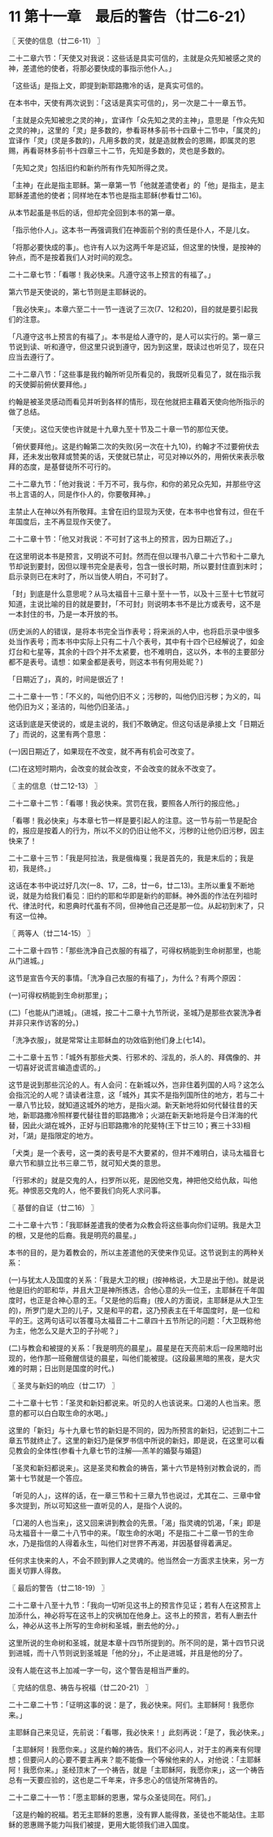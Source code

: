 # 11 第十一章　最后的警告（廿二6-21）



〖 天使的信息（廿二6-11） 〗

二十二章六节：「天使又对我说：这些话是具实可信的，主就是众先知被感之灵的神，差遣他的使者，将那必要快成的事指示他仆人。」

「这些话」是指上文，即提到新耶路撒冷的话，是真实可信的。

在本书中，天使有两次说到：「这话是真实可信的」，另一次是二十一章五节。

「主就是众先知被忠之灵的神」，宜译作「众先知之灵的主神」，意思是「作众先知之灵的神」，这里的「灵」是多数的，参看哥林多前书十四章十二节中，「属灵的」宜译作「灵」(灵是多数的)，凡用多数的灵，就是造就教会的恩赐，即属灵的恩赐，再看哥林多前书十四章三十二节，先知是多数的，灵也是多数的。

「先知之灵」包括旧约和新约所有作先知所得之灵。

「主神」在此是指主耶稣。第一章第一节「他就差遣使者」的「他」是指主，是主耶稣差遣他的使者；同样地在本节也是指主耶稣(参看廿二16)。

从本节起虽是书后的话，但却完全回到本书的第一章。

「指示他仆人」。这本书一再强调我们在神面前个别的责任是仆人，不是儿女。

「将那必要快成的事」。也许有人以为这两千年是迟延，但这里的快慢，是按神的钟点，而不是按着我们人对时间的观念。

二十二章七节：「看哪！我必快来。凡遵守这书上预言的有福了。」

第六节是天使说的，第七节则是主耶稣说的。

「我必快来」。本章六至二十一节一连说了三次(7、12和20)，目的就是要引起我们的注意。

「凡遵守这书上预言的有福了」。本书是给人遵守的，是人可以实行的。第一章三节说到读、听和遵守，但这里只说到遵守，因为到这里，既读过也听见了，现在只应当去遵行了。

二十二章八节：「这些事是我约翰所听见所看见的，我既听见看见了，就在指示我的天使脚前俯伏要拜他。」

约翰是被圣灵感动而看见并听到各样的情形，现在他就把主藉着天使向他所指示的做了总结。

「天使」。这位天使也许就是十九章九至十节及二十章一节的那位天使。

「俯伏要拜他」。这是约翰第二次的失败(另一次在十九10)，约翰才不过要俯伏去拜，还未发出敬拜或赞美的话，天使就已禁止，可见对神以外的，用俯伏来表示敬拜的态度，是基督徒所不可行的。

二十二章九节：「他对我说：千万不可，我与你，和你的弟兄众先知，并那些守这书上言语的人，同是作仆人的，你要敬拜神。」

主禁止人在神以外有所敬拜。主曾在旧约显现为天使，在本书中也曾有过，但在千年国度后，主不再显现作天使了。

二十二章十节：「他又对我说：不可封了这书上的预言，因为日期近了。」

在这里明说本书是预言，又明说不可封。然而在但以理书八章二十六节和十二章九节却说到要封，因但以理书完全是表号，包含一很长时期，所以要封住直到末时；启示录则已在末时了，所以当使人明白，不可封了。

「封」到底是什么意思呢？从马太福音十三章十至十一节，以及十三至十七节就可知道，主说比喻的目的就是要封，「不可封」则说明本书不是比方或表号，这不是一本封住的书，乃是一本开放的书。

(历史派的人的错误，是将本书完全当作表号；将来派的人中，也将启示录中很多处当作表号；而本书中实际上只有二十八个表号，其中有十四个已经解说了，如金灯台和七星等，其余的十四个并不太紧要，也不难明白，这以外，本书的主要部分都不是表号。请想：如果金都是表号，则这本书有何用处昵？)

「日期近了」，真的，时间是很近了！

二十二章十一节：「不义的，叫他仍旧不义；污秽的，叫他仍旧污秽；为义的，叫他仍旧为义；圣洁的，叫他仍旧圣洁。」

这话到底是天使说的，或是主说的，我们不敢确定。但这句话是承接上文「日期近了」而说的，这里有两个意思：

(一)因日期近了，如果现在不改变，就不再有机会可改变了。

(二)在这短时期内，会改变的就会改变，不会改变的就永不改变了。



〖 主的信息（廿二12-13） 〗

二十二章十二节：「看哪！我必快来。赏罚在我，要照各人所行的报应他。」

「看哪！我必快来」与本章七节一样是要引起人的注意。这一节与前一节是配合的，报应是按着人的行为，所以不义的仍旧让他不义，污秽的让他仍旧污秽，因主快来了！

二十二章十三节：「我是阿拉法，我是俄梅戛；我是首先的，我是末后的；我是初，我是终。」

这话在本书中说过好几次(一8、17，二8，廿一6，廿二13)。主所以重复不断地说，就是为给我们看见：旧约的耶和华即是新约的耶稣。神外面的作法在列祖时代、律法时代，和恩典时代虽有不同，但神他自己还是那一位。从起初到末了，只有这一位神。



〖 两等人（廿二14-15） 〗

二十二章十四节：「那些洗净自己衣服的有福了，可得权柄能到生命树那里，也能从门进城。」

这节是宣告今天的事情。「洗净自己衣服的有福了」，为什么？有两个原因：

(一)可得权柄能到生命树那里」；

(二)「也能从门进城」。(进城，按二十二章十九节所说，圣城乃是那些衣裳洗净者并非只来作访客的分。)

「洗净衣服」，就是常常让主耶稣血的功效临到他们身上(七14)。

二十二章十五节：「城外有那些犬类、行邪术的、淫乱的，杀人的、拜偶像的、并一切喜好说谎言编造虚谎的。」

这节是说到那些沉沦的人。有人会问：在新城以外，岂非住着列国的人吗？这怎么会指沉沦的人呢？请读者注意，这「城外」其实不是指列国所住的地方，若与二十一章八节比较，就知道这城外的地方，是指火湖。新天新地将如何代替往昔的天地，新耶路撒冷照样要代替往昔的耶路撒冷；火湖在新天新地将是今日洋海的代替，因此火湖在城外，正好与旧耶路撒冷的陀斐特(王下廿三10；赛三十33)相对，「湖」是指限定的地方。

「犬类」是一个表号，这一类的表号是不大要紧的，但并不难明白，读马太福音七章六节和腓立比书三章二节，就可知犬类的意思。

「行邪术的」就是交鬼的人，扫罗所以死，是因他交鬼，神把他交给仇敌，叫他死。神恨恶交鬼的人，他不要我们向死人求问事。



〖 基督的自证（廿二16） 〗

二十二章十六节：「我耶稣差遣我的使者为众教会将这些事向你们证明。我是大卫的根，又是他的后裔。我是明亮的晨星。」

本书的目的，是为着教会的，所以主差遣他的天使来作见证。这节说到主的两种关系：

(一)与犹太人及国度的关系：「我是大卫的根」(按神格说，大卫是出于他)。就是说他是旧约的耶和华，并且大卫是神所拣选，合他心意的头一位王，主耶稣在千年国度时，也正是合神心意的王。「又是他的后裔」(按人的方面说，主耶稣是从大卫生的)，所罗门是大卫的儿子，又是和平的君，这乃预表主在千年国度时，是一位和平的王。这两句话可以答覆马太福音二十二章四十五节所记的问题：「大卫既称他为主，他怎么又是大卫的子孙呢？」

(二)与教会和被提的关系：「我是明亮的晨星」。晨星是在天亮前末后一段黑暗时出现的，他作那一班儆醒信徒的晨星，叫他们能被提。(这段最黑暗的黑夜，是大灾难的时期；日出则是国度的时代。)



〖 圣灵与新妇的响应（廿二17） 〗

二十二章十七节：「圣灵和新妇都说来。听见的人也该说来。口渴的人也当来。愿意的都可以白白取生命的水喝。」

这里的「新妇」与十九章七节的新妇是不同的，因为所预言的新妇，记述到二十二章五节就终止了。这里的新妇乃是保罗书信中所说的新妇，即是说，在这里可以看见教会的全体性(参看十九章七节的注解──羔羊的婚娶与婚筵)

「圣灵和新妇都说来」。这是圣灵和教会的祷告，第十六节是特别对教会说的，而第十七节就是一个答应。

「听见的人」，这样的话，在一章三节和十三章九节也说过，尤其在二、三章中曾多次提到，所以可知这些一直听见的人，是指个人说的。

「口渴的人也当来」，这又回来讲到教会的先景。「渴」指灵魂的饥渴，「来」即是马太福音十一章二十八节中的来。「取生命的水喝」不是指二十二章一节的生命水，乃是指信的人得着永生，叫他们对世界不再渴，并因基督得着满足。

任何求主快来的人，不会不顾到罪人之灵魂的。他当然会一方面求主快来，另一方面关切罪人得救。



〖 最后的警告（廿二18-19） 〗

二十二章十八至十九节：「我向一切听见这书上的预言作见证；若有人在这预言上加添什么，神必将写在这书上的灾祸加在他身上。这书上的预言，若有人删去什么，神必从这书上所写的生命树和圣城，删去他的分。」

这里所说的生命树和圣城，就是本章十四节所提到的。所不同的是，第十四节只说到进城，而十八节则说到圣城是「他的分」，不止是进城，并且是他的分了。

没有人能在这书上加减一字一句，这个警告是相当严重的。



〖 完结的信息、祷告与祝福（廿二20-21） 〗

二十二章二十节：「证明这事的说：是了，我必快来。阿们。主耶稣阿！我愿你来。」

主耶稣自己来见证，先前说：「看哪，我必快来！」此刻再说：「是了，我必快来。」

「主耶稣阿！我愿你来。」这是约翰的祷告。我们不必问人，对于主的再来有何理想；但要问人的心要不要主再来？能不能像一个等候他来的人，对他说：「主耶稣阿！我愿你来。」圣经顶末了一个祷告，就是「主耶稣阿，我愿你来」，这一个祷告总有一天要应验的，这也是二千年来，许多忠心的信徒所常祷告的。

二十二章二十一节：「愿主耶稣的恩惠，常与众圣徒同在。阿们。」

「这是约翰的祝福。若无主耶稣的恩惠，没有罪人能得救，圣徒也不能站住。主耶稣的恩惠赐予能力叫我们被提，更用大能领我们进入国度。

